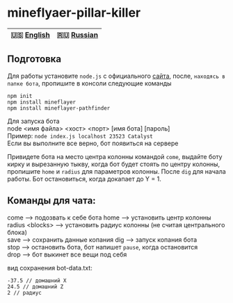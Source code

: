 # mineflyaer-pillar-killer
  
| 🇺🇸 [English](./README.md) | 🇷🇺 [Russian](./README_RU.md)|  
|-------------------------|----------------------------|  
  
## Подготовка  
Для работы установите `node.js` с официального [сайта](https://nodejs.org/en/), после, `находясь в папке бота`, пропишите в консоли следующие команды  
  
`npm init`  
`npm install mineflayer`  
`npm install mineflayer-pathfinder`  
    
Для запуска бота  
node <имя файла> <хост> <порт> [имя бота] [пароль]  
Пример: `node index.js localhost 23523 Catalyst`  
Если вы выполните все верно, бот появиться на сервере  


Привидете бота на место центра колонны командой `come`, выдайте боту кирку и вырезанную тыкву, когда бот будет стоять по центру колонны, пропишите `home` и `radius` для параметров колонны. После `dig` для начала работы. Бот остановиться, когда докапает до Y = 1. 

## Команды для чата:
come --> подозвать к себе бота
home --> установить центр колонны  
radius \<blocks> --> установить радиус колонны (не считая центрального блока)  
save --> сохранить данные копания
dig --> запуск копания бота  
stop --> остановить бота, бот напишет `pause`, когда остановится  
drop --> бот выкинет все вещи под себя
  
вид сохранения bot-data.txt:  
```
-37.5 // домашний X  
24.5 // домашний Z  
2 // радиус 
```
